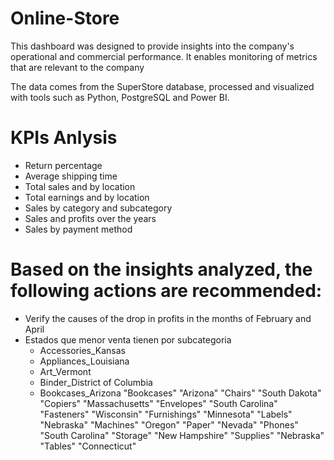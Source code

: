 # Online-Store
This dashboard was designed to provide insights into the company's operational and commercial performance. It enables monitoring of metrics that are relevant to the company


The data comes from the SuperStore database, processed and visualized with tools such as Python, PostgreSQL and Power BI.

# KPIs Anlysis

- Return percentage
- Average shipping time
- Total sales and by location
- Total earnings and by location
- Sales by category and subcategory
- Sales and profits over the years
- Sales by payment method

# Based on the insights analyzed, the following actions are recommended:

- Verify the causes of the drop in profits in the months of February and April
- Estados que menor venta tienen por subcategoria
  * Accessories_Kansas
  * Appliances_Louisiana
  * Art_Vermont
  * Binder_District of Columbia
  * Bookcases_Arizona
"Bookcases"	"Arizona"
"Chairs"	"South Dakota"
"Copiers"	"Massachusetts"
"Envelopes"	"South Carolina"
"Fasteners"	"Wisconsin"
"Furnishings"	"Minnesota"
"Labels"	"Nebraska"
"Machines"	"Oregon"
"Paper"	"Nevada"
"Phones"	"South Carolina"
"Storage"	"New Hampshire"
"Supplies"	"Nebraska"
"Tables"	"Connecticut"
